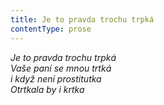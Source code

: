 ```yaml
---
title: Je to pravda trochu trpká
contentType: prose
---
```


<section>

_Je to pravda trochu trpká  
Vaše paní se mnou trtká  
i když není prostitutka  
Otrtkala by i krtka_

</section>
